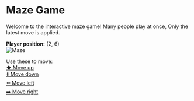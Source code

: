 # Maze Game  
Welcome to the interactive maze game! Many people play at once, Only the latest move is applied.

**Player position:** (2, 6)  
![Maze](https://github-maze-game.vercel.app/images/pos_2_6.png?t=1760677683895)

Use these to move:  
[⬆️ Move up](https://github-maze-game.vercel.app/move/2_6_w)  
[⬇️ Move down](https://github-maze-game.vercel.app/move/2_6_s)  
[⬅️ Move left](https://github-maze-game.vercel.app/move/2_6_a)  
[➡️ Move right](https://github-maze-game.vercel.app/move/2_6_d)

